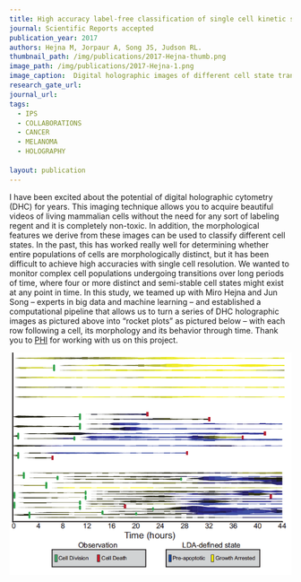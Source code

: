 ```yaml
---
title: High accuracy label-free classification of single cell kinetic states from holographic cytometry of human melanoma cells.
journal: Scientific Reports accepted
publication_year: 2017
authors: Hejna M, Jorpaur A, Song JS, Judson RL.
thumbnail_path: /img/publications/2017-Hejna-thumb.png
image_path: /img/publications/2017-Hejna-1.png
image_caption:  Digital holographic images of different cell state transitions.
research_gate_url: 
journal_url: 
tags:
  - IPS
  - COLLABORATIONS
  - CANCER
  - MELANOMA
  - HOLOGRAPHY

layout: publication
---
```

I have been excited about the potential of digital holographic cytometry (DHC) for years. This imaging technique allows you to acquire beautiful videos of living mammalian cells without the need for any sort of labeling regent and it is completely non-toxic.  In addition, the morphological features we derive from these images can be used to classify different cell states. In the past, this has worked really well for determining whether entire populations of cells are morphologically distinct, but it has been difficult to achieve high accuracies with single cell resolution. We wanted to monitor complex cell populations undergoing transitions over long periods of time, where four or more distinct and semi-stable cell states might exist at any point in time. In this study, we teamed up with Miro Hejna and Jun Song – experts in big data and machine learning – and established a computational pipeline that allows us to turn a series of DHC holographic images as pictured above into “rocket plots” as pictured below – with each row following a cell, its morphology and its behavior through time.  Thank you to [PHI](http://www.phiab.se/) for working with us on this project. 


<img src="/img/publications/2017-Hejna-2.png" alt="" class="img-responsive" style="margin: auto">